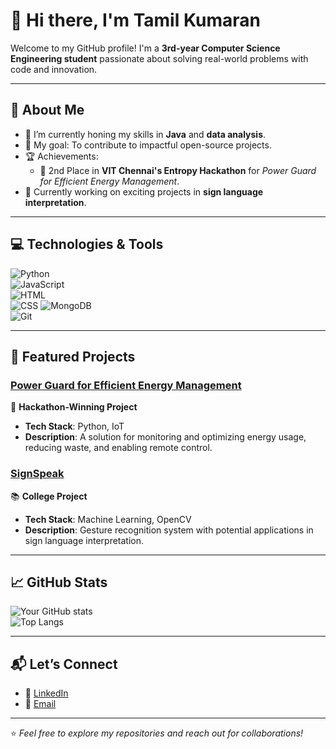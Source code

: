 # 👋 Hi there, I'm Tamil Kumaran  

Welcome to my GitHub profile! I'm a **3rd-year Computer Science Engineering student** passionate about solving real-world problems with code and innovation.  

---

## 🚀 About Me  
- 🌱 I’m currently honing my skills in **Java** and **data analysis**.  
- 🎯 My goal: To contribute to impactful open-source projects.  
- 🏆 Achievements:  
  - 🥈 2nd Place in **VIT Chennai's Entropy Hackathon** for *Power Guard for Efficient Energy Management*.   
- 📜 Currently working on exciting projects in **sign language interpretation**.  

---

## 💻 Technologies & Tools  
![Python](https://img.shields.io/badge/-Python-3776AB?logo=python&logoColor=white&style=flat-square)  
![JavaScript](https://img.shields.io/badge/-JavaScript-F7DF1E?logo=javascript&logoColor=black&style=flat-square)  
![HTML](https://img.shields.io/badge/-HTML-E34F26?logo=html5&logoColor=white&style=flat-square)  
![CSS](https://img.shields.io/badge/-CSS-1572B6?logo=css3&logoColor=white&style=flat-square) 
![MongoDB](https://img.shields.io/badge/-MongoDB-47A248?logo=mongodb&logoColor=white&style=flat-square)  
![Git](https://img.shields.io/badge/-Git-F05032?logo=git&logoColor=white&style=flat-square)  


---

## 🌟 Featured Projects  
### [Power Guard for Efficient Energy Management](https://github.com/YourGitHub/power-guard)  
🥈 **Hackathon-Winning Project**  
- **Tech Stack**: Python, IoT  
- **Description**: A solution for monitoring and optimizing energy usage, reducing waste, and enabling remote control.  

### [SignSpeak](https://github.com/YourGitHub/signspeak)  
📚 **College Project**  
- **Tech Stack**: Machine Learning, OpenCV  
- **Description**: Gesture recognition system with potential applications in sign language interpretation.  

---

## 📈 GitHub Stats  
![Your GitHub stats](https://github-readme-stats.vercel.app/api?username=YourGitHub&show_icons=true&theme=radical)  
![Top Langs](https://github-readme-stats.vercel.app/api/top-langs/?username=YourGitHub&layout=compact&theme=radical)  

---

## 📬 Let’s Connect   
- 💼 [LinkedIn](https://www.linkedin.com/in/tamil-kumaran-v/)  
- 📨 [Email](mailto:tamilkumaran0003@gmail.com)  

---

⭐️ *Feel free to explore my repositories and reach out for collaborations!*  
